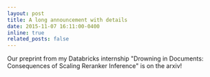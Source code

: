 ```yaml
---
layout: post
title: A long announcement with details
date: 2015-11-07 16:11:00-0400
inline: true
related_posts: false
---
```


Our preprint from my Databricks internship "Drowning in Documents: Consequences of Scaling Reranker Inference" is on the arxiv!